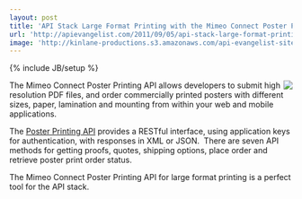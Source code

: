 ```yaml
---
layout: post
title: 'API Stack Large Format Printing with the Mimeo Connect Poster Printing API'
url: 'http://apievangelist.com/2011/09/05/api-stack-large-format-printing-with-the-mimeo-connect-poster-printing-api/'
image: 'http://kinlane-productions.s3.amazonaws.com/api-evangelist-site/blog/posters-sample.png'
---
```

{% include JB/setup %}
<p>
     <img src="http://kinlane-productions.s3.amazonaws.com/mimeo/posters-sample.png"  align="right" />The Mimeo Connect Poster Printing API allows developers to submit high resolution PDF files, and order commercially printed posters with different sizes, paper, lamination and mounting from within your web and mobile applications.
</p>
<p>
     The <a title="Poster Printing API" href="http://mimeoconnect.3scale.net/wiki/poster-printing-api">Poster Printing API</a> provides a RESTful interface, using application keys for authentication, with responses in XML or JSON.  There are seven API methods for getting proofs, quotes, shipping options, place order and retrieve poster print order status.
</p>
<p>
     The Mimeo Connect Poster Printing API for large format printing is a perfect tool for the API stack.
</p>
